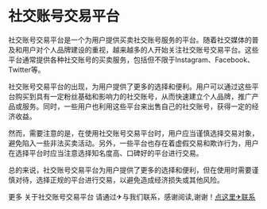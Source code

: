 # 社交账号交易平台

社交账号交易平台是一个为用户提供买卖社交账号服务的平台。随着社交媒体的普及和用户对个人品牌建设的重视，越来越多的人开始关注社交账号交易平台。这些平台通常提供各种社交账号的买卖服务，包括但不限于Instagram、Facebook、Twitter等。

社交账号交易平台的出现，为用户提供了更多的选择和便利。用户可以通过这些平台购买到具有一定粉丝基础和影响力的社交账号，从而快速建立个人品牌，推广产品或服务。同时，一些用户也利用这些平台来出售自己的社交账号，获得一定的经济收益。

然而，需要注意的是，在使用社交账号交易平台时，用户应当谨慎选择交易对象，避免陷入一些非法买卖活动。另外，一些平台也存在着虚假交易和欺诈行为，用户在选择平台时应当注意选择知名度高、口碑好的平台进行交易。

总的来说，社交账号交易平台为用户提供了更多的选择和便利，但在使用时需要谨慎对待，选择正规的平台进行交易，以避免造成经济损失或其他风险。

更多 关于社交账号交易平台 请通过✈与我们联系，感谢阅读,谢谢！[点这里✈联系](https://ss.k02.cc)